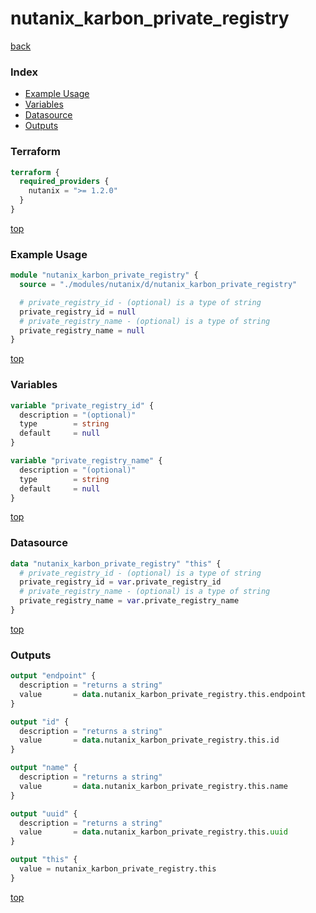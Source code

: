 # nutanix_karbon_private_registry

[back](../nutanix.md)

### Index

- [Example Usage](#example-usage)
- [Variables](#variables)
- [Datasource](#datasource)
- [Outputs](#outputs)

### Terraform

```terraform
terraform {
  required_providers {
    nutanix = ">= 1.2.0"
  }
}
```

[top](#index)

### Example Usage

```terraform
module "nutanix_karbon_private_registry" {
  source = "./modules/nutanix/d/nutanix_karbon_private_registry"

  # private_registry_id - (optional) is a type of string
  private_registry_id = null
  # private_registry_name - (optional) is a type of string
  private_registry_name = null
}
```

[top](#index)

### Variables

```terraform
variable "private_registry_id" {
  description = "(optional)"
  type        = string
  default     = null
}

variable "private_registry_name" {
  description = "(optional)"
  type        = string
  default     = null
}
```

[top](#index)

### Datasource

```terraform
data "nutanix_karbon_private_registry" "this" {
  # private_registry_id - (optional) is a type of string
  private_registry_id = var.private_registry_id
  # private_registry_name - (optional) is a type of string
  private_registry_name = var.private_registry_name
}
```

[top](#index)

### Outputs

```terraform
output "endpoint" {
  description = "returns a string"
  value       = data.nutanix_karbon_private_registry.this.endpoint
}

output "id" {
  description = "returns a string"
  value       = data.nutanix_karbon_private_registry.this.id
}

output "name" {
  description = "returns a string"
  value       = data.nutanix_karbon_private_registry.this.name
}

output "uuid" {
  description = "returns a string"
  value       = data.nutanix_karbon_private_registry.this.uuid
}

output "this" {
  value = nutanix_karbon_private_registry.this
}
```

[top](#index)